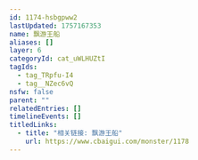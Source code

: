 ```yaml
---
id: 1174-hsbgpww2
lastUpdated: 1757167353
name: 飘游王船
aliases: []
layer: 6
categoryId: cat_uWLHUZtI
tagIds:
  - tag_TRpfu-I4
  - tag__NZec6vQ
nsfw: false
parent: ""
relatedEntries: []
timelineEvents: []
titledLinks:
  - title: "相关链接: 飘游王船"
    url: https://www.cbaigui.com/monster/1178
---
```


